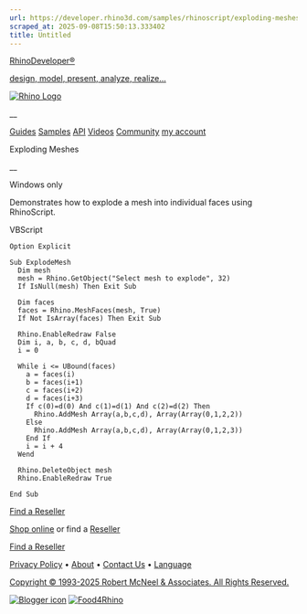 ```yaml
---
url: https://developer.rhino3d.com/samples/rhinoscript/exploding-meshes/
scraped_at: 2025-09-08T15:50:13.333402
title: Untitled
---
```


[RhinoDeveloper®](/)

[design, model, present, analyze, realize...](/)

[![Rhino Logo](https://developer.rhino3d.com/images/rhinodevlogo.png)](/)

__

[Guides](https://developer.rhino3d.com/guides)
[Samples](https://developer.rhino3d.com/samples)
[API](https://developer.rhino3d.com/api)
[Videos](https://developer.rhino3d.com/videos)
[Community](https://discourse.mcneel.com/c/rhino-developer) [my account
](https://www.rhino3d.com/my-account/ "Manage your account, licenses, and
teams")

Exploding Meshes

__

Windows only

Demonstrates how to explode a mesh into individual faces using RhinoScript.

VBScript

    
    
    Option Explicit
    
    Sub ExplodeMesh
      Dim mesh
      mesh = Rhino.GetObject("Select mesh to explode", 32)
      If IsNull(mesh) Then Exit Sub
    
      Dim faces
      faces = Rhino.MeshFaces(mesh, True)
      If Not IsArray(faces) Then Exit Sub
    
      Rhino.EnableRedraw False
      Dim i, a, b, c, d, bQuad
      i = 0
    
      While i <= UBound(faces)
        a = faces(i)
        b = faces(i+1)
        c = faces(i+2)
        d = faces(i+3)
        If c(0)=d(0) And c(1)=d(1) And c(2)=d(2) Then
          Rhino.AddMesh Array(a,b,c,d), Array(Array(0,1,2,2))
        Else
          Rhino.AddMesh Array(a,b,c,d), Array(Array(0,1,2,3))
        End If
        i = i + 4
      Wend
    
      Rhino.DeleteObject mesh
      Rhino.EnableRedraw True
    
    End Sub
    

  

[Find a Reseller](https://www.rhino3d.com/sales)

[Shop online](https://www.rhino3d.com/store) or find a
[Reseller](https://www.rhino3d.com/sales)

[Find a Reseller](https://www.rhino3d.com/sales)

[Privacy Policy](https://www.rhino3d.com/privacy) •
[About](https://www.rhino3d.com/mcneel/about) • [Contact
Us](https://www.rhino3d.com/mcneel/contact) • [
Language](https://www.rhino3d.com/language "Change to a different region or
language")

[Copyright © 1993-2025 Robert McNeel & Associates. All Rights
Reserved.](https://www.rhino3d.com/mcneel/about)

[](https://www.facebook.com/McNeelRhinoceros/)
[](https://twitter.com/bobmcneel) [](https://www.linkedin.com/groups/75313/)
[](https://www.youtube.com/user/RhinoGuide/videos) [](https://vimeo.com/rhino)
[![Blogger
icon](https://developer.rhino3d.com/images/blogger.svg)](http://blog.rhino3d.com/)
[![Food4Rhino](https://developer.rhino3d.com/images/f4r_icon_01.svg)](https://www.food4rhino.com)

